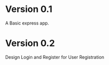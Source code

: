 # Version 0.1

A Basic express app.

# Version 0.2

Design Login and Register for User Registration
